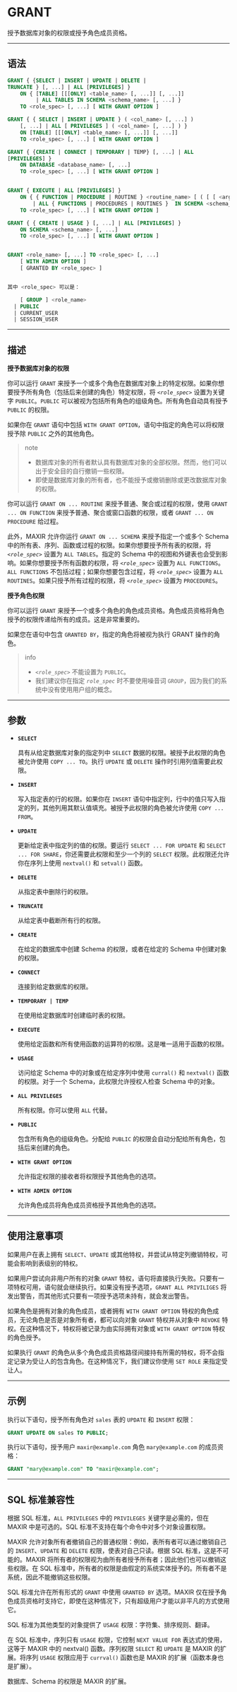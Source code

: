 GRANT
=====

授予数据库对象的权限或授予角色成员资格。


---

语法
--------

```sql
GRANT { {SELECT | INSERT | UPDATE | DELETE | 
TRUNCATE } [, ...] | ALL [PRIVILEGES] }
    ON { [TABLE] [[[ONLY] <table_name> [, ...]] [, ...]]
         | ALL TABLES IN SCHEMA <schema_name> [, ...] }
    TO <role_spec> [, ...] [ WITH GRANT OPTION ]

GRANT { { SELECT | INSERT | UPDATE } ( <col_name> [, ...] )
    [, ...] | ALL [ PRIVILEGES ] ( <col_name> [, ...] ) }
    ON [TABLE] [[[ONLY] <table_name> [, ...]] [, ...]]
    TO <role_spec> [, ...] [ WITH GRANT OPTION ]

GRANT { {CREATE | CONNECT | TEMPORARY | TEMP} [, ...] | ALL 
[PRIVILEGES] }
    ON DATABASE <database_name> [, ...]
    TO <role_spec> [, ...] [ WITH GRANT OPTION ]


GRANT { EXECUTE | ALL [PRIVILEGES] }
    ON { { FUNCTION | PROCEDURE | ROUTINE } <routine_name> [ ( [ [ <arg_mode> ] [ <arg_name> ] <arg_type> [, ...] ] ) ] [, ...]
        | ALL { FUNCTIONS | PROCEDURES | ROUTINES }  IN SCHEMA <schema_name> [, ...] }
    TO <role_spec> [, ...] [ WITH GRANT OPTION ]

GRANT { { CREATE | USAGE } [, ...] | ALL [PRIVILEGES] }
    ON SCHEMA <schema_name> [, ...]
    TO <role_spec> [, ...] [ WITH GRANT OPTION ]


GRANT <role_name> [, ...] TO <role_spec> [, ...]
    [ WITH ADMIN OPTION ]
    [ GRANTED BY <role_spec> ]


其中 <role_spec> 可以是：

    [ GROUP ] <role_name>
  | PUBLIC
  | CURRENT_USER
  | SESSION_USER
```

---

描述
--------

**授予数据库对象的权限**

你可以运行 `GRANT` 来授予一个或多个角色在数据库对象上的特定权限。如果你想要授予所有角色（包括后来创建的角色）特定权限，将 *`<role_spec>`* 设置为关键字 `PUBLIC`。`PUBLIC` 可以被视为包括所有角色的组级角色。所有角色自动具有授予 `PUBLIC` 的权限。

如果你在 `GRANT` 语句中包括 `WITH GRANT OPTION`，语句中指定的角色可以将权限授予除 `PUBLIC` 之外的其他角色。

>note
>- 数据库对象的所有者默认具有数据库对象的全部权限。然而，他们可以出于安全目的自行撤销一些权限。
>- 即使是数据库对象的所有者，也不能授予或撤销删除或更改数据库对象的权限。


你可以运行 `GRANT ON ... ROUTINE` 来授予普通、聚合或过程的权限，使用 `GRANT ... ON FUNCTION` 来授予普通、聚合或窗口函数的权限，或者 `GRANT ... ON PROCEDURE` 给过程。

此外，MAXIR 允许你运行 `GRANT ON ... SCHEMA` 来授予指定一个或多个 Schema 中的所有表、序列、函数或过程的权限。如果你想要授予所有表的权限，将 *`<role_spec>`* 设置为 `ALL TABLES`。指定的 Schema 中的视图和外键表也会受到影响。如果你想要授予所有函数的权限，将 *`<role_spec>`* 设置为 `ALL FUNCTIONS`。`ALL FUNCTIONS` 不包括过程；如果你想要包含过程，将 *`<role_spec>`* 设置为 `ALL ROUTINES`。如果只授予所有过程的权限，将 *`<role_spec>`* 设置为 `PROCEDURES`。

**授予角色权限**

你可以运行 `GRANT` 来授予一个或多个角色的角色成员资格。角色成员资格将角色授予的权限传递给所有的成员。这是非常重要的。


如果您在语句中包含 `GRANTED BY`，指定的角色将被视为执行 GRANT 操作的角色。

>info
>- *`<role_spec>`* 不能设置为 `PUBLIC`。
>- 我们建议你在指定 *`role_spec`* 时不要使用噪音词 `GROUP`，因为我们的系统中没有使用用户组的概念。




---

参数
----------

- **`SELECT`**

    具有从给定数据库对象的指定列中 `SELECT` 数据的权限。被授予此权限的角色被允许使用 `COPY ... TO`。执行 `UPDATE` 或 `DELETE` 操作时引用列值需要此权限。

- **`INSERT`**

    写入指定表的行的权限。如果你在 `INSERT` 语句中指定列，行中的值只写入指定的列，其他列用其默认值填充。被授予此权限的角色被允许使用 `COPY ... FROM`。

- **`UPDATE`**

    更新给定表中指定列的值的权限。要运行 `SELECT ... FOR UPDATE` 和 `SELECT ... FOR SHARE`，你还需要此权限和至少一个列的 `SELECT` 权限。此权限还允许你在序列上使用 `nextval()` 和 `setval()` 函数。

- **`DELETE`**

    从指定表中删除行的权限。


- **`TRUNCATE`**

    从给定表中截断所有行的权限。

- **`CREATE`**

    在给定的数据库中创建 Schema 的权限，或者在给定的 Schema 中创建对象的权限。

- **`CONNECT`**

    连接到给定数据库的权限。

- **`TEMPORARY | TEMP`**

    在使用给定数据库时创建临时表的权限。

- **`EXECUTE`**

    使用给定函数和所有使用函数的运算符的权限。这是唯一适用于函数的权限。

- **`USAGE`**

    访问给定 Schema 中的对象或在给定序列中使用 `curral()` 和 `nextval()` 函数的权限。对于一个 Schema，此权限允许授权人检查 Schema 中的对象。

- **`ALL PRIVILEGES`**

    所有权限。你可以使用 `ALL` 代替。

- **`PUBLIC`**

    包含所有角色的组级角色。分配给 `PUBLIC` 的权限会自动分配给所有角色，包括后来创建的角色。

- **`WITH GRANT OPTION`**

    允许指定权限的接收者将权限授予其他角色的选项。

- **`WITH ADMIN OPTION`**

    允许角色成员将角色成员资格授予其他角色的选项。



---

使用注意事项
----------

如果用户在表上拥有 `SELECT`、`UPDATE` 或其他特权，并尝试从特定列撤销特权，可能会影响到表级别的特权。

如果用户尝试向非用户所有的对象 `GRANT` 特权，语句将直接执行失败。只要有一项特权可用，语句就会继续执行。如果没有授予选项，`GRANT ALL PRIVILIGES` 将发出警告，而其他形式只要有一项授予选项未持有，就会发出警告。

如果角色是拥有对象的角色成员，或者拥有 `WITH GRANT OPTION` 特权的角色成员，无论角色是否是对象所有者，都可以向对象 `GRANT` 特权并从对象中 `REVOKE` 特权。在这种情况下，特权将被记录为由实际拥有对象或 `WITH GRANT OPTION` 特权的角色授予。

如果执行 `GRANT` 的角色从多个角色成员资格路径间接持有所需的特权，将不会指定记录为受让人的包含角色。在这种情况下，我们建议你使用 `SET ROLE` 来指定受让人。


---

示例
----------

执行以下语句，授予所有角色对 `sales` 表的 `UPDATE` 和 `INSERT` 权限：

```sql
GRANT UPDATE ON sales TO PUBLIC;
```

执行以下语句，授予用户 `maxir@example.com` 角色 `mary@example.com` 的成员资格：

```sql
GRANT "mary@example.com" TO "maxir@example.com";
```


---


SQL 标准兼容性
-------------

根据 SQL 标准，`ALL PRIVILEGES` 中的 `PRIVILEGES` 关键字是必需的，但在 MAXIR 中是可选的。SQL 标准不支持在每个命令中对多个对象设置权限。

MAXIR 允许对象所有者撤销自己的普通权限：例如，表所有者可以通过撤销自己的 `INSERT`、`UPDATE` 和 `DELETE` 权限，使表对自己只读。根据 SQL 标准，这是不可能的。MAXIR 将所有者的权限视为由所有者授予所有者；因此他们也可以撤销这些权限。在 SQL 标准中，所有者的权限是由假定的系统实体授予的。所有者不是系统，因此不能撤销这些权限。

SQL 标准允许在所有形式的 `GRANT` 中使用 `GRANTED BY` 选项。MAXIR 仅在授予角色成员资格时支持它，即使在这种情况下，只有超级用户才能以非平凡的方式使用它。

SQL 标准为其他类型的对象提供了 `USAGE` 权限：字符集、排序规则、翻译。

在 SQL 标准中，序列只有 `USAGE` 权限，它控制 `NEXT VALUE FOR` 表达式的使用，这等于 MAXIR 中的 nextval() 函数。序列权限 `SELECT` 和 `UPDATE` 是 MAXIR 的扩展。将序列 `USAGE` 权限应用于 `currval()` 函数也是 MAXIR 的扩展（函数本身也是扩展）。

数据库、Schema 的权限是 MAXIR 的扩展。
